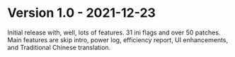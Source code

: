 # Version 1.0 - 2021-12-23

Initial release with, well, lots of features.  31 ini flags and over 50 patches.
Main features are skip intro, power log, efficiency report, UI enhancements, and Traditional Chinese translation.